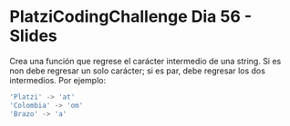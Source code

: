 # PlatziCodingChallenge Dia 56 - Slides

Crea una función que regrese el carácter intermedio de una string. Si es non debe regresar un solo carácter; si es par, debe regresar los dos intermedios. Por ejemplo:

```js
'Platzi' -> 'at'
'Colombia' -> 'om'
'Brazo' -> 'a'
```